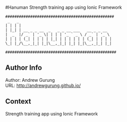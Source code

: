 #Hanuman
Strength training app using Ionic Framework
```
################################################
 _   _                                         
| | | |                                        
| |_| | __ _ _ __  _   _ _ __ ___   __ _ _ __  
|  _  |/ _` | '_ \| | | | '_ ` _ \ / _` | '_ \
| | | | (_| | | | | |_| | | | | | | (_| | | | |
\_| |_/\__,_|_| |_|\__,_|_| |_| |_|\__,_|_| |_|

#################################################
```

Author Info
-----------
Author: Andrew Gurung <br>
URL: http://andrewgurung.github.io/

Context
-------
Strength training app using Ionic Framework <br>
